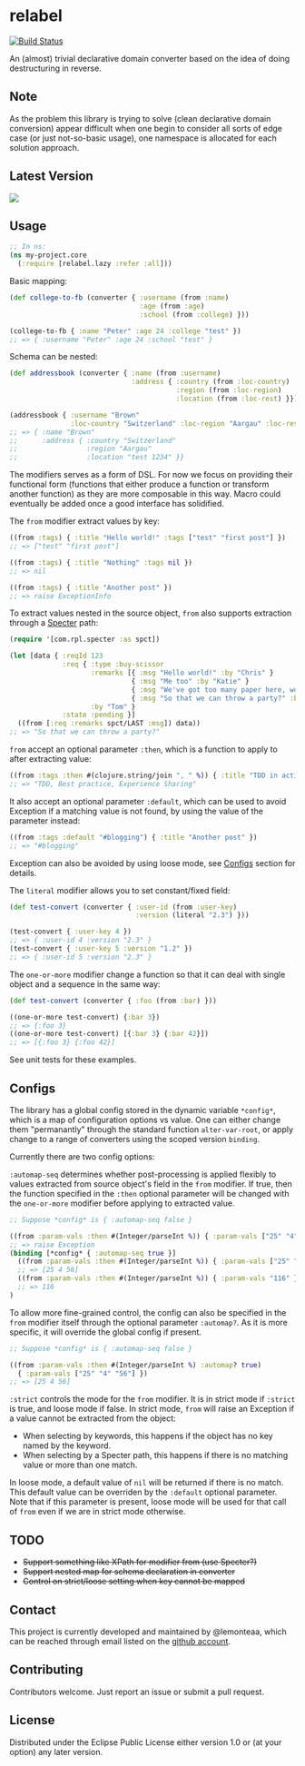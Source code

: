 # relabel

[![Build Status](https://travis-ci.org/lemonteaa/relabel.svg?branch=master)](https://travis-ci.org/lemonteaa/relabel)

An (almost) trivial declarative domain converter based on the idea of doing destructuring in reverse.

## Note

As the problem this library is trying to solve (clean declarative domain conversion) appear difficult when one begin to consider all sorts of edge case (or just not-so-basic usage), one namespace is allocated for each solution approach.

## Latest Version

![](https://clojars.org/lemonteaa/relabel/latest-version.svg)

## Usage

```clojure
;; In ns:
(ns my-project.core
  (:require [relabel.lazy :refer :all]))
```

Basic mapping:

```clojure
(def college-to-fb (converter { :username (from :name)
                                :age (from :age)
                                :school (from :college) }))

(college-to-fb { :name "Peter" :age 24 :college "test" })
;; => { :username "Peter" :age 24 :school "test" }
```

Schema can be nested:

```clojure
(def addressbook (converter { :name (from :username)
                              :address { :country (from :loc-country)
                                         :region (from :loc-region)
                                         :location (from :loc-rest) }}))

(addressbook { :username "Brown"
               :loc-country "Switzerland" :loc-region "Aargau" :loc-rest "test 1234" })
;; => { :name "Brown"
;;      :address { :country "Switzerland"
;;                 :region "Aargau"
;;                 :location "test 1234" }}
```

The modifiers serves as a form of DSL. For now we focus on providing their functional form (functions that either produce a function or transform another function) as they are more composable in this way. Macro could eventually be added once a good interface has solidified.

The `from` modifier extract values by key:

```clojure
((from :tags) { :title "Hello world!" :tags ["test" "first post"] })
;; => ["test" "first post"]

((from :tags) { :title "Nothing" :tags nil })
;; => nil

((from :tags) { :title "Another post" })
;; => raise ExceptionInfo
```

To extract values nested in the source object, `from` also supports extraction through a [Specter](https://github.com/nathanmarz/specter) path:

```clojure
(require '[com.rpl.specter :as spct])

(let [data { :reqId 123
             :req { :type :buy-scissor
                    :remarks [{ :msg "Hello world!" :by "Chris" }
                              { :msg "Me too" :by "Katie" }
                              { :msg "We've got too many paper here, would be nice if we can cut 'em all ;)" :by "Carol" }
                              { :msg "So that we can throw a party?" :by "Cindy" }]
                    :by "Tom" }
             :state :pending }]
  ((from [:req :remarks spct/LAST :msg]) data))
;; => "So that we can throw a party?"
```

`from` accept an optional parameter `:then`, which is a function to apply to after extracting value:

```clojure
((from :tags :then #(clojure.string/join ", " %)) { :title "TDD in action" :tags ["TDD" "Best practice" "Experience Sharing"] })
;; => "TDD, Best practice, Experience Sharing"
```

It also accept an optional parameter `:default`, which can be used to avoid Exception if a matching value is not found, by using the value of the parameter instead:

```clojure
((from :tags :default "#blogging") { :title "Another post" })
;; => "#blogging"
```

Exception can also be avoided by using loose mode, see [Configs](#configs) section for details.

The `literal` modifier allows you to set constant/fixed field:

```clojure
(def test-convert (converter { :user-id (from :user-key)
                               :version (literal "2.3") }))

(test-convert { :user-key 4 })
;; => { :user-id 4 :version "2.3" }
(test-convert { :user-key 5 :version "1.2" })
;; => { :user-id 5 :version "2.3" }
```

The `one-or-more` modifier change a function so that it can deal with single object and a sequence in the same way:

```clojure
(def test-convert (converter { :foo (from :bar) }))

((one-or-more test-convert) {:bar 3})
;; => {:foo 3}
((one-or-more test-convert) [{:bar 3} {:bar 42}])
;; => [{:foo 3} {:foo 42}]
```

See unit tests for these examples.

## Configs

The library has a global config stored in the dynamic variable `*config*`, which is a map of configuration options vs value. One can either change them "permanantly" through the standard function `alter-var-root`, or apply change to a range of converters using the scoped version `binding`.

Currently there are two config options:

`:automap-seq` determines whether post-processing is applied flexibly to values extracted from source object's field in the `from` modifier. If true, then the function specified in the `:then` optional parameter will be changed with the `one-or-more` modifier before applying to extracted value.

```clojure
;; Suppose *config* is { :automap-seq false }

((from :param-vals :then #(Integer/parseInt %)) { :param-vals ["25" "4" "56"] })
;; => raise Exception
(binding [*config* { :automap-seq true }]
  ((from :param-vals :then #(Integer/parseInt %)) { :param-vals ["25" "4" "56"] })
  ;; => [25 4 56]
  ((from :param-vals :then #(Integer/parseInt %)) { :param-vals "116" })
  ;; => 116
)
```

To allow more fine-grained control, the config can also be specified in the `from` modifier itself through the optional parameter `:automap?`. As it is more specific, it will override the global config if present.

```clojure
;; Suppose *config* is { :automap-seq false }

((from :param-vals :then #(Integer/parseInt %) :automap? true)
  { :param-vals ["25" "4" "56"] })
;; => [25 4 56]
```

`:strict` controls the mode for the `from` modifier. It is in strict mode if `:strict` is true, and loose mode if false. In strict mode, `from` will raise an Exception if a value cannot be extracted from the object:

+ When selecting by keywords, this happens if the object has no key named by the keyword.
+ When selecting by a Specter path, this happens if there is no matching value or more than one match.

In loose mode, a default value of `nil` will be returned if there is no match. This default value can be overriden by the `:default` optional parameter. Note that if this parameter is present, loose mode will be used for that call of `from` even if we are in strict mode otherwise.

## TODO

- ~~Support something like XPath for modifier from (use Specter?)~~
- ~~Support nested map for schema declaration in converter~~
- ~~Control on strict/loose setting when key cannot be mapped~~

## Contact

This project is currently developed and maintained by @lemonteaa, which can be reached through email listed on the [github account](https://github.com/lemonteaa).

## Contributing

Contributors welcome. Just report an issue or submit a pull request.

## License

Distributed under the Eclipse Public License either version 1.0 or (at
your option) any later version.
